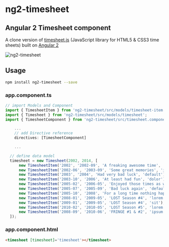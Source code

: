 # ng2-timesheet

## Angular 2 Timesheet component

A clone version of [timesheet.js](https://sbstjn.github.io/timesheet.js) (JavaScript library for HTML5 & CSS3 time sheets) built on [Angular 2](https://angular.io/)

![ng2-timesheet](http://images.cnblogs.com/cnblogs_com/zhongzf/839959/o_ng2-timesheet-2.png)

## Usage

```bash
npm install ng2-timesheet --save
```

### app.component.ts
```javascript
// import Models and Component
import { TimesheetItem } from 'ng2-timesheet/src/models/timesheet-item';
import { Timesheet } from 'ng2-timesheet/src/models/timesheet';
import { TimesheetComponent } from 'ng2-timesheet/src/timesheet.component';

    ...
    // add Directive reference
    directives: [TimesheetComponent]

    ...

  // define data model
  timesheet = new Timesheet(2002, 2014, [
      new TimesheetItem('2002', '2002-09', 'A freaking awesome time', 'lorem'),
      new TimesheetItem('2002-06', '2003-09', 'Some great memories', 'ipsum'),
      new TimesheetItem('2003', '2004', 'Had very bad luck', 'default'),
      new TimesheetItem('2003-10', '2006', 'At least had fun', 'dolor'),
      new TimesheetItem('2005-02', '2006-05', 'Enjoyed those times as well', 'ipsum'),
      new TimesheetItem('2005-07', '2005-09', 'Bad luck again', 'default'),
      new TimesheetItem('2005-10', '2008', 'For a long time nothing happened', 'dolor'),
      new TimesheetItem('2008-01', '2009-05', 'LOST Season #4', 'lorem'),
      new TimesheetItem('2009-01', '2009-05', 'LOST Season #4', 'sit'),
      new TimesheetItem('2010-02', '2010-05', 'LOST Season #5', 'lorem'),
      new TimesheetItem('2008-09', '2010-06', 'FRINGE #1 & #2', 'ipsum')
  ]);
```

### app.component.html
```html
<timesheet [timesheet]='timesheet'></timesheet>
```
